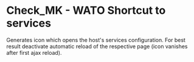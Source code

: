 # Check_MK - WATO Shortcut to services
Generates icon which opens the host's services configuration. For best result deactivate automatic reload of the respective page 
(icon vanishes after first ajax reload). 